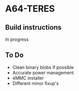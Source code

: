 # A64-TERES
## Build instructions
In progress
## To Do
* Clean binary blobs if possible
* Accurate power management
* eMMC installer
* Different minor fixup's
